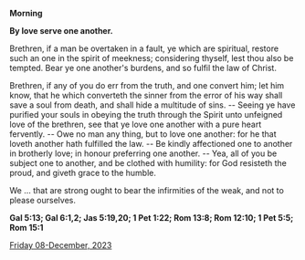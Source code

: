 **Morning**

**By love serve one another.**
 
Brethren, if a man be overtaken in a fault, ye which are spiritual, restore such an one in the spirit of meekness; considering thyself, lest thou also be tempted. Bear ye one another's burdens, and so fulfil the law of Christ.
 
Brethren, if any of you do err from the truth, and one convert him; let him know, that he which converteth the sinner from the error of his way shall save a soul from death, and shall hide a multitude of sins. -- Seeing ye have purified your souls in obeying the truth through the Spirit unto unfeigned love of the brethren, see that ye love one another with a pure heart fervently. -- Owe no man any thing, but to love one another: for he that loveth another hath fulfilled the law. -- Be kindly affectioned one to another in brotherly love; in honour preferring one another. -- Yea, all of you be subject one to another, and be clothed with humility: for God resisteth the proud, and giveth grace to the humble.
 
We ... that are strong ought to bear the infirmities of the weak, and not to please ourselves.  

**Gal 5:13; Gal 6:1,2; Jas 5:19,20; 1 Pet 1:22; Rom 13:8; Rom 12:10; 1 Pet 5:5; Rom 15:1**

[Friday 08-December, 2023](https://t.me/daily_light)
